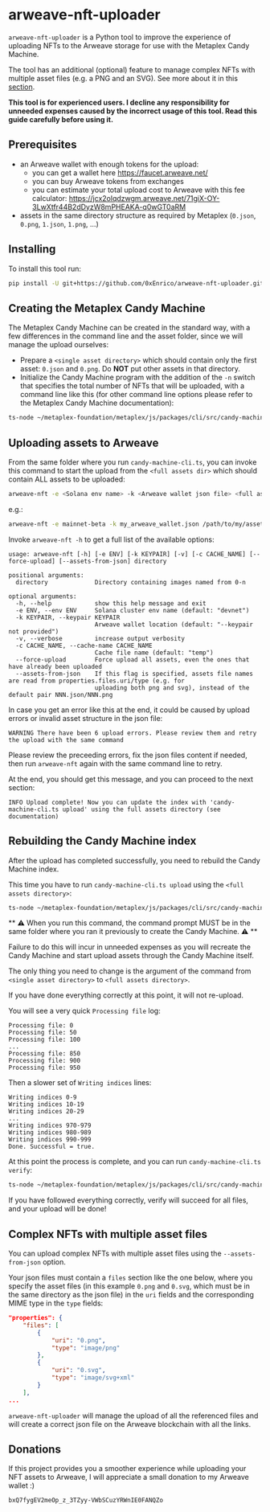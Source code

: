 # arweave-nft-uploader

``arweave-nft-uploader`` is a Python tool to improve the experience of uploading NFTs to the
Arweave storage for use with the Metaplex Candy Machine.

The tool has an additional (optional) feature to manage complex NFTs with multiple asset files
(e.g. a PNG and an SVG). See more about it in this [section](#complex-nfts-with-multiple-asset-files).

**This tool is for experienced users. I decline any responsibility for unneeded expenses caused by
the incorrect usage of this tool. Read this guide carefully before using it.**

## Prerequisites
* an Arweave wallet with enough tokens for the upload:
  * you can get a wallet here https://faucet.arweave.net/
  * you can buy Arweave tokens from exchanges
  * you can estimate your total upload cost to Arweave with this fee calculator: https://jcx2olqdzwgm.arweave.net/71giX-OY-3LwXtfr44B2dDyzW8mPHEAKA-q0wGT0aRM
* assets in the same directory structure as required by Metaplex (``0.json``, ``0.png``, ``1.json``, ``1.png``, ...)

## Installing
To install this tool run:
```bash
pip install -U git+https://github.com/0xEnrico/arweave-nft-uploader.git
```

## Creating the Metaplex Candy Machine

The Metaplex Candy Machine can be created in the standard way, with a few differences
in the command line and the asset folder, since we will manage the upload ourselves:
* Prepare a ``<single asset directory>`` which should contain only the first asset: ``0.json`` and ``0.png``.
Do **NOT** put other assets in that directory.
* Initialize the Candy Machine program with the addition of the ``-n`` switch that specifies
the total number of NFTs that will be uploaded, with a command line like this
(for other command line options please refer to the Metaplex Candy Machine documentation):
```bash
ts-node ~/metaplex-foundation/metaplex/js/packages/cli/src/candy-machine-cli.ts upload <single asset directory> -n <total number of NFTs> --keypair <Solana keypair file> --env <Solana cluster env name>
```

## Uploading assets to Arweave

From the same folder where you run ``candy-machine-cli.ts``, you can invoke this command
to start the upload from the ``<full assets dir>`` which should contain ALL assets to be uploaded:
```bash
arweave-nft -e <Solana env name> -k <Arweave wallet json file> <full assets dir>
```
e.g.:
```bash
arweave-nft -e mainnet-beta -k my_arweave_wallet.json /path/to/my/asset/dir
```

Invoke ``arweave-nft -h`` to get a full list of the available options:
```console
usage: arweave-nft [-h] [-e ENV] [-k KEYPAIR] [-v] [-c CACHE_NAME] [--force-upload] [--assets-from-json] directory

positional arguments:
  directory             Directory containing images named from 0-n

optional arguments:
  -h, --help            show this help message and exit
  -e ENV, --env ENV     Solana cluster env name (default: "devnet")
  -k KEYPAIR, --keypair KEYPAIR
                        Arweave wallet location (default: "--keypair not provided")
  -v, --verbose         increase output verbosity
  -c CACHE_NAME, --cache-name CACHE_NAME
                        Cache file name (default: "temp")
  --force-upload        Force upload all assets, even the ones that have already been uploaded
  --assets-from-json    If this flag is specified, assets file names are read from properties.files.uri/type (e.g. for
                        uploading both png and svg), instead of the default pair NNN.json/NNN.png
```

In case you get an error like this at the end, it could be caused by upload errors or
invalid asset structure in the json file:
```console
WARNING There have been 6 upload errors. Please review them and retry the upload with the same command
```

Please review the preceeding errors, fix the json files content if needed, then run
``arweave-nft`` again with the same command line to retry.

At the end, you should get this message, and you can proceed to the next section:

```console
INFO Upload complete! Now you can update the index with 'candy-machine-cli.ts upload' using the full assets directory (see documentation)
```

## Rebuilding the Candy Machine index

After the upload has completed successfully, you need to rebuild the Candy Machine index.

This time you have to run ``candy-machine-cli.ts upload`` using the ``<full assets directory>``:
```bash
ts-node ~/metaplex-foundation/metaplex/js/packages/cli/src/candy-machine-cli.ts upload <full assets directory> -n <total number of NFTs> --keypair <Solana keypair file> --env <Solana cluster env name>
```
** :warning: When you run this command, the command prompt MUST be in the same folder where you ran it previously to create the Candy Machine. :warning: **

Failure to do this will incur in unneeded expenses as you will recreate the Candy Machine and start upload assets
through the Candy Machine itself.

The only thing you need to change is the argument of the command from
``<single asset directory>`` to ``<full assets directory>``.

If you have done everything correctly at this point, it will not re-upload.

You will see a very quick ``Processing file`` log:
```console
Processing file: 0
Processing file: 50
Processing file: 100
...
Processing file: 850
Processing file: 900
Processing file: 950
```

Then a slower set of ``Writing indices`` lines:

```console
Writing indices 0-9
Writing indices 10-19
Writing indices 20-29
...
Writing indices 970-979
Writing indices 980-989
Writing indices 990-999
Done. Successful = true.
```

At this point the process is complete, and you can run ``candy-machine-cli.ts verify``:
```bash
ts-node ~/metaplex-foundation/metaplex/js/packages/cli/src/candy-machine-cli.ts verify --keypair <Solana keypair file> --env <Solana cluster env name>
```

If you have followed everything correctly, verify will succeed for all files, and your upload will be done!

## Complex NFTs with multiple asset files

You can upload complex NFTs with multiple asset files using the ``--assets-from-json`` option.

Your json files must contain a ``files`` section like the one below, where you specify the asset
files (in this example ``0.png`` and ``0.svg``, which must be in the same directory as the json file)
in the ``uri`` fields and the corresponding MIME type in the ``type`` fields:

```json
"properties": {
    "files": [
        {
            "uri": "0.png",
            "type": "image/png"
        },
        {
            "uri": "0.svg",
            "type": "image/svg+xml"
        }
    ],
...
```
``arweave-nft-uploader`` will manage the upload of all the referenced files and will create a correct json file
on the Arweave blockchain with all the links.

## Donations

If this project provides you a smoother experience while uploading your NFT assets to Arweave, I will appreciate a small donation to my Arweave wallet :)
```
bxQ7fygEV2meOp_z_3TZyy-VWbSCuzYRWnIE0FANQZo
```
